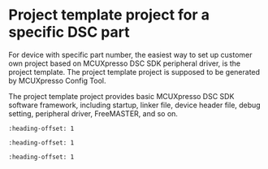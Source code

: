 # Project template project for a specific DSC part

For device with specific part number, the easiest way to set up customer own project based on MCUXpresso DSC SDK peripheral driver, is the project template. The project template project is supposed to be generated by MCUXpresso Config Tool.

The project template project provides basic MCUXpresso DSC SDK software framework, including startup, linker file, device header file, debug setting, peripheral driver, FreeMASTER, and so on.


```{include} ../topics/mcuxpresso_config_tool_support.md
:heading-offset: 1
```

```{include} ../topics/project_name.md
:heading-offset: 1
```

```{include} ../topics/peripheral_driver.md
:heading-offset: 1
```

